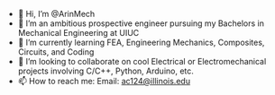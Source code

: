 - 👋 Hi, I’m @ArinMech
- 👀 I’m an ambitious prospective engineer pursuing my Bachelors in Mechanical Engineering at UIUC
- 🌱 I’m currently learning FEA, Engineering Mechanics, Composites, Circuits, and Coding
- 💞️ I’m looking to collaborate on cool Electrical or Electromechanical projects involving C/C++, Python, Arduino, etc.
- 📫 How to reach me: Email: ac124@illinois.edu
